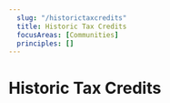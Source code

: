 ```yaml
---
  slug: "/historictaxcredits"
  title: Historic Tax Credits 
  focusAreas: [Communities]
  principles: []
---
```

# Historic Tax Credits